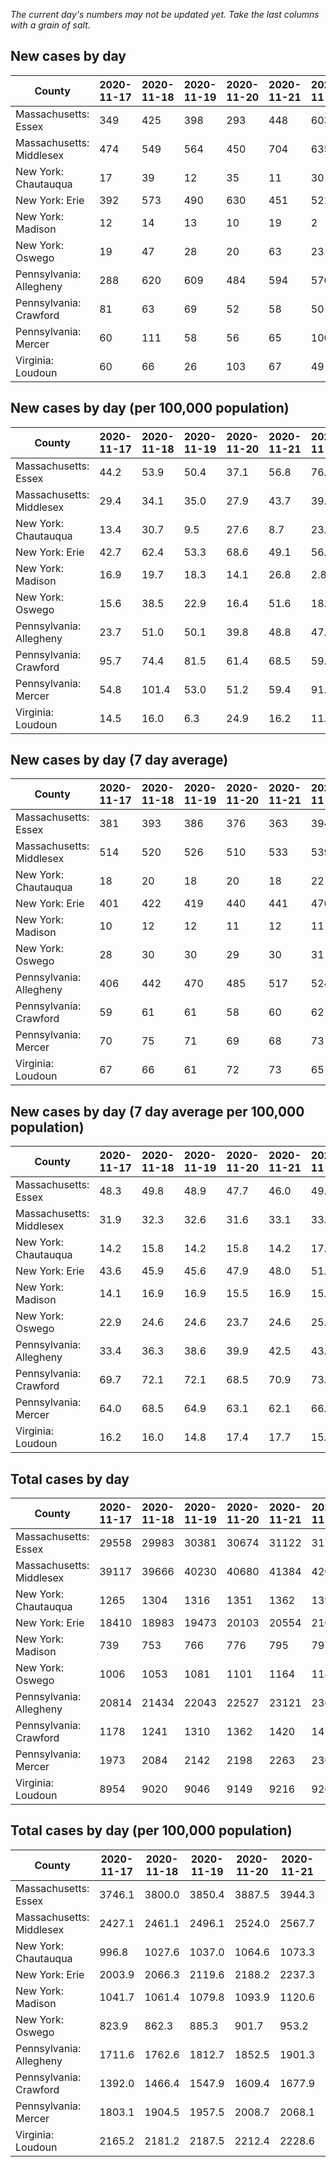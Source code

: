 _The current day's numbers may not be updated yet. Take the last columns with a grain of salt._
## New cases by day

| County | 2020-11-17 | 2020-11-18 | 2020-11-19 | 2020-11-20 | 2020-11-21 | 2020-11-22 | 2020-11-23 |
| --- | --- | --- | --- | --- | --- | --- | --- |
| Massachusetts: Essex | 349 | 425 | 398 | 293 | 448 | 603 |  |
| Massachusetts: Middlesex | 474 | 549 | 564 | 450 | 704 | 635 |  |
| New York: Chautauqua | 17 | 39 | 12 | 35 | 11 | 30 |  |
| New York: Erie | 392 | 573 | 490 | 630 | 451 | 521 |  |
| New York: Madison | 12 | 14 | 13 | 10 | 19 | 2 |  |
| New York: Oswego | 19 | 47 | 28 | 20 | 63 | 23 |  |
| Pennsylvania: Allegheny | 288 | 620 | 609 | 484 | 594 | 576 |  |
| Pennsylvania: Crawford | 81 | 63 | 69 | 52 | 58 | 50 |  |
| Pennsylvania: Mercer | 60 | 111 | 58 | 56 | 65 | 100 |  |
| Virginia: Loudoun | 60 | 66 | 26 | 103 | 67 | 49 |  |

## New cases by day (per 100,000 population)

| County | 2020-11-17 | 2020-11-18 | 2020-11-19 | 2020-11-20 | 2020-11-21 | 2020-11-22 | 2020-11-23 |
| --- | --- | --- | --- | --- | --- | --- | --- |
| Massachusetts: Essex | 44.2 | 53.9 | 50.4 | 37.1 | 56.8 | 76.4 |  |
| Massachusetts: Middlesex | 29.4 | 34.1 | 35.0 | 27.9 | 43.7 | 39.4 |  |
| New York: Chautauqua | 13.4 | 30.7 | 9.5 | 27.6 | 8.7 | 23.6 |  |
| New York: Erie | 42.7 | 62.4 | 53.3 | 68.6 | 49.1 | 56.7 |  |
| New York: Madison | 16.9 | 19.7 | 18.3 | 14.1 | 26.8 | 2.8 |  |
| New York: Oswego | 15.6 | 38.5 | 22.9 | 16.4 | 51.6 | 18.8 |  |
| Pennsylvania: Allegheny | 23.7 | 51.0 | 50.1 | 39.8 | 48.8 | 47.4 |  |
| Pennsylvania: Crawford | 95.7 | 74.4 | 81.5 | 61.4 | 68.5 | 59.1 |  |
| Pennsylvania: Mercer | 54.8 | 101.4 | 53.0 | 51.2 | 59.4 | 91.4 |  |
| Virginia: Loudoun | 14.5 | 16.0 | 6.3 | 24.9 | 16.2 | 11.8 |  |

## New cases by day (7 day average)

| County | 2020-11-17 | 2020-11-18 | 2020-11-19 | 2020-11-20 | 2020-11-21 | 2020-11-22 | 2020-11-23 |
| --- | --- | --- | --- | --- | --- | --- | --- |
| Massachusetts: Essex | 381 | 393 | 386 | 376 | 363 | 394 |  |
| Massachusetts: Middlesex | 514 | 520 | 526 | 510 | 533 | 539 |  |
| New York: Chautauqua | 18 | 20 | 18 | 20 | 18 | 22 |  |
| New York: Erie | 401 | 422 | 419 | 440 | 441 | 476 |  |
| New York: Madison | 10 | 12 | 12 | 11 | 12 | 11 |  |
| New York: Oswego | 28 | 30 | 30 | 29 | 30 | 31 |  |
| Pennsylvania: Allegheny | 406 | 442 | 470 | 485 | 517 | 524 |  |
| Pennsylvania: Crawford | 59 | 61 | 61 | 58 | 60 | 62 |  |
| Pennsylvania: Mercer | 70 | 75 | 71 | 69 | 68 | 73 |  |
| Virginia: Loudoun | 67 | 66 | 61 | 72 | 73 | 65 |  |

## New cases by day (7 day average per 100,000 population)

| County | 2020-11-17 | 2020-11-18 | 2020-11-19 | 2020-11-20 | 2020-11-21 | 2020-11-22 | 2020-11-23 |
| --- | --- | --- | --- | --- | --- | --- | --- |
| Massachusetts: Essex | 48.3 | 49.8 | 48.9 | 47.7 | 46.0 | 49.9 |  |
| Massachusetts: Middlesex | 31.9 | 32.3 | 32.6 | 31.6 | 33.1 | 33.4 |  |
| New York: Chautauqua | 14.2 | 15.8 | 14.2 | 15.8 | 14.2 | 17.3 |  |
| New York: Erie | 43.6 | 45.9 | 45.6 | 47.9 | 48.0 | 51.8 |  |
| New York: Madison | 14.1 | 16.9 | 16.9 | 15.5 | 16.9 | 15.5 |  |
| New York: Oswego | 22.9 | 24.6 | 24.6 | 23.7 | 24.6 | 25.4 |  |
| Pennsylvania: Allegheny | 33.4 | 36.3 | 38.6 | 39.9 | 42.5 | 43.1 |  |
| Pennsylvania: Crawford | 69.7 | 72.1 | 72.1 | 68.5 | 70.9 | 73.3 |  |
| Pennsylvania: Mercer | 64.0 | 68.5 | 64.9 | 63.1 | 62.1 | 66.7 |  |
| Virginia: Loudoun | 16.2 | 16.0 | 14.8 | 17.4 | 17.7 | 15.7 |  |

## Total cases by day

| County | 2020-11-17 | 2020-11-18 | 2020-11-19 | 2020-11-20 | 2020-11-21 | 2020-11-22 | 2020-11-23 |
| --- | --- | --- | --- | --- | --- | --- | --- |
| Massachusetts: Essex | 29558 | 29983 | 30381 | 30674 | 31122 | 31725 |  |
| Massachusetts: Middlesex | 39117 | 39666 | 40230 | 40680 | 41384 | 42019 |  |
| New York: Chautauqua | 1265 | 1304 | 1316 | 1351 | 1362 | 1392 |  |
| New York: Erie | 18410 | 18983 | 19473 | 20103 | 20554 | 21075 |  |
| New York: Madison | 739 | 753 | 766 | 776 | 795 | 797 |  |
| New York: Oswego | 1006 | 1053 | 1081 | 1101 | 1164 | 1187 |  |
| Pennsylvania: Allegheny | 20814 | 21434 | 22043 | 22527 | 23121 | 23697 |  |
| Pennsylvania: Crawford | 1178 | 1241 | 1310 | 1362 | 1420 | 1470 |  |
| Pennsylvania: Mercer | 1973 | 2084 | 2142 | 2198 | 2263 | 2363 |  |
| Virginia: Loudoun | 8954 | 9020 | 9046 | 9149 | 9216 | 9265 |  |

## Total cases by day (per 100,000 population)

| County | 2020-11-17 | 2020-11-18 | 2020-11-19 | 2020-11-20 | 2020-11-21 | 2020-11-22 | 2020-11-23 |
| --- | --- | --- | --- | --- | --- | --- | --- |
| Massachusetts: Essex | 3746.1 | 3800.0 | 3850.4 | 3887.5 | 3944.3 | 4020.7 |  |
| Massachusetts: Middlesex | 2427.1 | 2461.1 | 2496.1 | 2524.0 | 2567.7 | 2607.1 |  |
| New York: Chautauqua | 996.8 | 1027.6 | 1037.0 | 1064.6 | 1073.3 | 1096.9 |  |
| New York: Erie | 2003.9 | 2066.3 | 2119.6 | 2188.2 | 2237.3 | 2294.0 |  |
| New York: Madison | 1041.7 | 1061.4 | 1079.8 | 1093.9 | 1120.6 | 1123.5 |  |
| New York: Oswego | 823.9 | 862.3 | 885.3 | 901.7 | 953.2 | 972.1 |  |
| Pennsylvania: Allegheny | 1711.6 | 1762.6 | 1812.7 | 1852.5 | 1901.3 | 1948.7 |  |
| Pennsylvania: Crawford | 1392.0 | 1466.4 | 1547.9 | 1609.4 | 1677.9 | 1737.0 |  |
| Pennsylvania: Mercer | 1803.1 | 1904.5 | 1957.5 | 2008.7 | 2068.1 | 2159.5 |  |
| Virginia: Loudoun | 2165.2 | 2181.2 | 2187.5 | 2212.4 | 2228.6 | 2240.4 |  |
